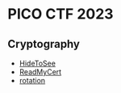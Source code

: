 
# PICO CTF 2023


## Cryptography

- [HideToSee](Cryptography/HideToSee/)
- [ReadMyCert](Cryptography/ReadMyCert/)
- [rotation](Cryptography/rotation/)


